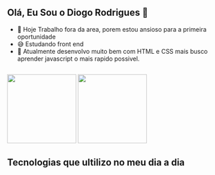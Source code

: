 ## Olá, Eu Sou o Diogo Rodrigues 👋


- 🤗 Hoje Trabalho fora da area, porem estou ansioso para a primeira oportunidade
- 😅 Estudando front end
- 🔭 Atualmente desenvolvo muito bem com HTML e CSS mais busco aprender javascript o mais rapido possivel.

<a href="https://www.linkedin.com/in/diogorodriguesdev/"><img src="https://img.shields.io/badge/LinkedIn-0077B5?style=for-the-badge&logo=linkedin&logoColor=white" alt=""></a>

<img height="160em" src="https://github-readme-stats-sigma-five.vercel.app/api?username=rdrigues&show_icons=true&theme=tokyonight" >  <img height="160em" src="https://github-readme-stats-sigma-five.vercel.app/api/top-langs/?username=rdrigues&layout=compact&langs_count=16&theme=tokyonight">

<h2>Tecnologias que ultilizo no meu dia a dia</h2>

<img src="https://img.shields.io/badge/HTML5-E34F26?style=for-the-badge&logo=html5&logoColor=white" alt=""> <img src="https://img.shields.io/badge/CSS3-1572B6?style=for-the-badge&logo=css3&logoColor=white" alt=""> <img src="https://img.shields.io/badge/GIT-E44C30?style=for-the-badge&logo=git&logoColor=white" alt="">



